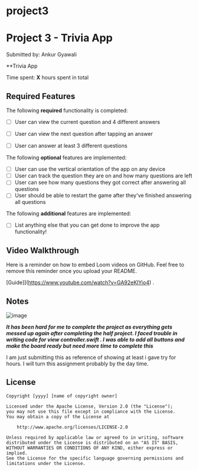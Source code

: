 # project3


# Project 3 - Trivia App

Submitted by: Ankur Gyawali

**Trivia App

Time spent: **X** hours spent in total

## Required Features

The following **required** functionality is completed:

- [ ] User can view the current question and 4 different answers
- [ ] User can view the next question after tapping an answer
- [ ] User can answer at least 3 different questions


The following **optional** features are implemented:

- [ ] User can use the vertical orientation of the app on any device
- [ ] User can track the question they are on and how many questions are left
- [ ] User can see how many questions they got correct after answering all questions
- [ ] User should be able to restart the game after they've finished answering all questions

The following **additional** features are implemented:

- [ ] List anything else that you can get done to improve the app functionality!

## Video Walkthrough

Here is a reminder on how to embed Loom videos on GitHub. Feel free to remove this reminder once you upload your README. 

[Guide]](https://www.youtube.com/watch?v=GA92eKlYio4) .

## Notes
![image](https://github.com/ankur9301/project3/assets/114321826/24d524bb-616c-4496-90b3-134e904f6696)


*******It has been hard for me to complete the project as everything gets messed up again after completing the half project. I faced trouble in writing code for view controller.swift . 
I was able to add all buttons and make the board ready but need more time to complete this*******

I am just submitting this as reference of showing at least i gave try for hours.
I will turn this assignment probably by the day time.



## License

    Copyright [yyyy] [name of copyright owner]

    Licensed under the Apache License, Version 2.0 (the "License");
    you may not use this file except in compliance with the License.
    You may obtain a copy of the License at

        http://www.apache.org/licenses/LICENSE-2.0

    Unless required by applicable law or agreed to in writing, software
    distributed under the License is distributed on an "AS IS" BASIS,
    WITHOUT WARRANTIES OR CONDITIONS OF ANY KIND, either express or implied.
    See the License for the specific language governing permissions and
    limitations under the License.
